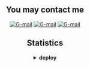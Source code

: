 <h2 align="center" >You may contact me</h2>
<p align="center">
    <a href="kilyshuk@gmail.com"><img alt="G-mail" src="https://img.shields.io/badge/-Mail:%20kyliushyk@gmail.com-white?style=for-the-badge&logo=gmail"/></a>
    <a href="https://t.me/kYaRick"><img alt="G-mail" src="https://img.shields.io/badge/-Telegram-white?style=for-the-badge&logo=telegram"/></a>
    <a href="https://www.instagram.com/2kYaRick/"><img alt="G-mail" src="https://img.shields.io/badge/-Instagram-white?style=for-the-badge&logo=instagram"/></a>
</p>
<h2 align="center">Statistics</h2>
<details>
  <summary align="center"><b>deploy</b></summary>
  <div>
    <p align="center">
        <img height="140" alt="Anurag's GitHub stats" src="https://github-readme-stats.vercel.app/api?username=kYaRick&custom_title=kYaRick's%20GitHub%20statistics&count_private=true&hide=issues,contribs&show_icons=true&theme=dracula&hide_border=true&icon_color=F88687"/>
        <img height="140" alt="Top Langs" src="https://github-readme-stats.vercel.app/api/top-langs/?username=kYaRick&layout=compact&theme=dracula&hide_border=true"/>
    </p>
  </div>
</details>
